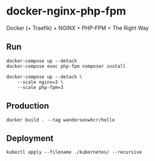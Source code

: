 # docker-nginx-php-fpm

Docker (+ Traefik) + NGINX + PHP-FPM = The Right Way

## Run

```
docker-compose up --detach
docker-compose exec php-fpm composer install

docker-compose up --detach \
    --scale nginx=3 \
    --scale php-fpm=3
```

## Production

```
docker build . --tag wandersonwhcr/hello
```

## Deployment

```
kubectl apply --filename ./kubernetes/ --recursive
```
